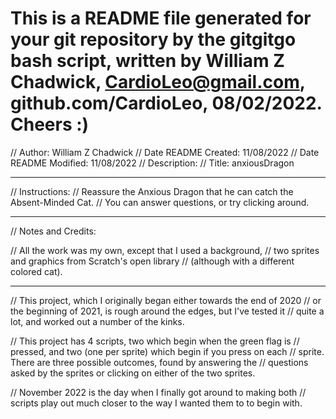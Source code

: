 # This is a README file generated for your git repository by the gitgitgo bash script, written by William Z Chadwick, CardioLeo@gmail.com, github.com/CardioLeo, 08/02/2022. Cheers :)

// Author: William Z Chadwick
// Date README Created: 11/08/2022
// Date README Modified: 11/08/2022
// Description:
// Title: anxiousDragon

---

// Instructions:
// Reassure the Anxious Dragon that he can catch the Absent-Minded Cat.
// You can answer questions, or try clicking around.

---

// Notes and Credits:

// All the work was my own, except that I used a background,
// two sprites and graphics from Scratch's open library
// (although with a different colored cat).

---

// This project, which I originally began either towards the end of 2020
// or the beginning of 2021, is rough around the edges, but I've tested it
// quite a lot, and worked out a number of the kinks.

// This project has 4 scripts, two which begin when the green flag is
// pressed, and two (one per sprite) which begin if you press on each
// sprite. There are three possible outcomes, found by answering the
// questions asked by the sprites or clicking on either of the two sprites.

// November 2022 is the day when I finally got around to making both
// scripts play out much closer to the way I wanted them to to begin with.
